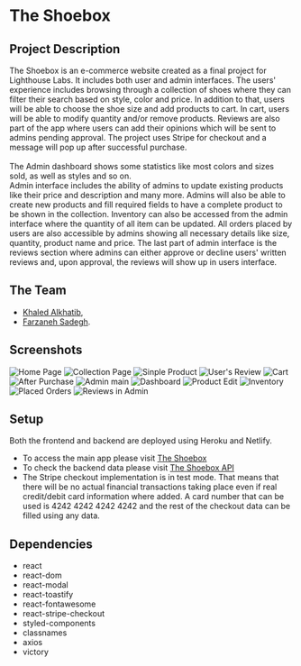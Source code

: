 # The Shoebox

## Project Description
The Shoebox is an e-commerce website created as a final project for Lighthouse Labs. It includes both user and admin interfaces. The users' experience includes browsing through a collection of shoes where they can filter their search based on style, color and price. In addition to that, users will be able to choose the shoe size and add products to cart. In cart, users will be able to modify quantity and/or remove products. Reviews are also part of the app where users can add their opinions which will be sent to admins pending approval. The project uses Stripe for checkout and a message will pop up after successful purchase.<br /> <br />
The Admin dashboard shows some statistics like most colors and sizes sold, as well as styles and so on.<br />
Admin interface includes the ability of admins to update existing products like their price and description and many more. Admins will also be able to create new products and fill required fields to have a complete product to be shown in the collection.
Inventory can also be accessed from the admin interface where the quantity of all item can be updated. All orders placed by users are also accessible by admins showing all necessary details like size, quantity, product name and price. The last part of admin interface is the reviews section where admins can either approve or decline users' written reviews and, upon approval, the reviews will show up in users interface.

## The Team
* [Khaled Alkhatib](https://github.com/Khaled91Alkhatib),
* [Farzaneh Sadegh](https://github.com/FarzanehSa).

## Screenshots
![Home Page](https://github.com/Khaled91Alkhatib/final-project-client-side/blob/khaled/feature/general-fixes/css/public/screenshots/homepage.png?raw=true)
![Collection Page](https://github.com/Khaled91Alkhatib/final-project-client-side/blob/khaled/feature/general-fixes/css/public/screenshots/Collection%20Page.png?raw=true)
![Sinple Product](https://github.com/Khaled91Alkhatib/final-project-client-side/blob/khaled/feature/general-fixes/css/public/screenshots/Single%20Product.png?raw=true)
![User's Review](https://github.com/Khaled91Alkhatib/final-project-client-side/blob/khaled/feature/general-fixes/css/public/screenshots/User's%20review.png?raw=true)
![Cart](https://github.com/Khaled91Alkhatib/final-project-client-side/blob/khaled/feature/general-fixes/css/public/screenshots/Cart.png?raw=true)
![After Purchase](https://github.com/Khaled91Alkhatib/final-project-client-side/blob/khaled/feature/general-fixes/css/public/screenshots/After%20Purchase.png?raw=true)
![Admin main](https://github.com/Khaled91Alkhatib/final-project-client-side/blob/khaled/feature/general-fixes/css/public/screenshots/Admin.png?raw=true)
![Dashboard](https://github.com/Khaled91Alkhatib/final-project-client-side/blob/khaled/feature/general-fixes/css/public/screenshots/Dashboard.png?raw=true)
![Product Edit](https://github.com/Khaled91Alkhatib/final-project-client-side/blob/khaled/feature/general-fixes/css/public/screenshots/Product%20Edit.png?raw=true)
![Inventory](https://github.com/Khaled91Alkhatib/final-project-client-side/blob/khaled/feature/general-fixes/css/public/screenshots/Inventory%20quantity.png?raw=true)
![Placed Orders](https://github.com/Khaled91Alkhatib/final-project-client-side/blob/khaled/feature/general-fixes/css/public/screenshots/Placed%20Orders.png?raw=true)
![Reviews in Admin](https://github.com/Khaled91Alkhatib/final-project-client-side/blob/khaled/feature/general-fixes/css/public/screenshots/Reviews%20in%20admin.png?raw=true)

## Setup
Both the frontend and backend are deployed using Heroku and Netlify.
* To access the main app please visit [The Shoebox](https://theshoeboxapp.netlify.app/)
* To check the backend data please visit [The Shoebox API](https://theshoebox-api.herokuapp.com/)
* The Stripe checkout implementation is in test mode. That means that there will be no actual financial transactions taking place even if real credit/debit card information where added. A card number that can be used is 4242 4242 4242 4242 and the rest of the checkout data can be filled using any data.

## Dependencies
* react
* react-dom
* react-modal
* react-toastify
* react-fontawesome
* react-stripe-checkout
* styled-components
* classnames
* axios
* victory